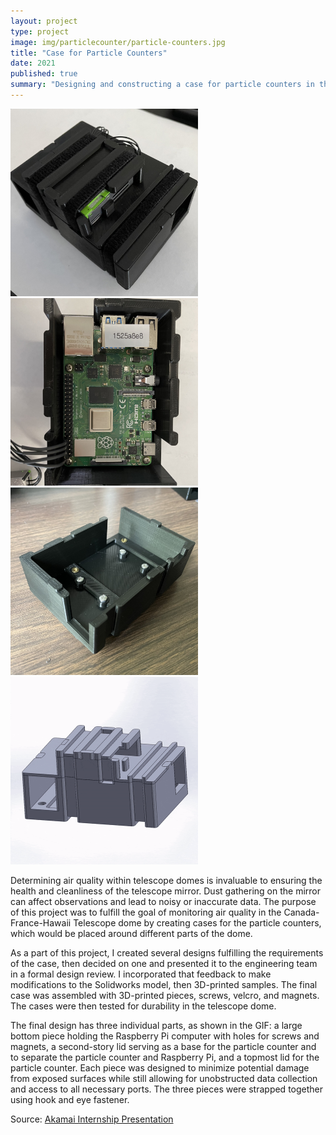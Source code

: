 ```yaml
---
layout: project
type: project
image: img/particlecounter/particle-counters.jpg
title: "Case for Particle Counters"
date: 2021
published: true
summary: "Designing and constructing a case for particle counters in the Canada-France-Hawaii telescope dome. An engineering project I worked on as part of the Akamai internship with Canada-France-Hawaii Telescope."
---
```


<img src="../img/particlecounter/particle-counters.jpg" width = 300>
<img src="../img/particlecounter/casewithpi.jpg" width = 300>
<img src="../img/particlecounter/emptybase.jpg" width = 300>
<img src="../img/particlecounter/casemodel.gif" width = 300>

Determining air quality within telescope domes is invaluable to ensuring the health and cleanliness of the telescope mirror. Dust gathering on the mirror can affect observations and lead to noisy or inaccurate data. The purpose of this project was to fulfill the goal of monitoring air quality in the Canada-France-Hawaii Telescope dome by creating cases for the particle counters, which would be placed around different parts of the dome.

As a part of this project, I created several designs fulfilling the requirements of the case, then decided on one and presented it to the engineering team in a formal design review. I incorporated that feedback to make modifications to the Solidworks model, then 3D-printed samples. The final case was assembled with 3D-printed pieces, screws, velcro, and magnets. The cases were then tested for durability in the telescope dome.

The final design has three individual parts, as shown in the GIF: a large bottom piece holding the Raspberry Pi computer with holes for screws and magnets, a second-story lid serving as a base for the particle counter and to separate the particle counter and Raspberry Pi, and a topmost lid for the particle counter. Each piece was designed to minimize potential damage from exposed surfaces while still allowing for unobstructed data collection and access to all necessary ports. The three pieces were strapped together using hook and eye fastener. 

Source: <a href="../img/particlecounter/akamai-presentation.pdf"><i class="large github icon "></i>Akamai Internship Presentation</a>
